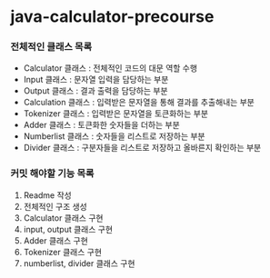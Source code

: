 # java-calculator-precourse

### 전체적인 클래스 목록
- Calculator 클래스 : 전체적인 코드의 대문 역할 수행
- Input 클래스 : 문자열 입력을 담당하는 부분
- Output 클래스 : 결과 출력을 담당하는 부분
- Calculation 클래스 : 입력받은 문자열을 통해 결과를 추출해내는 부분
- Tokenizer 클래스 : 입력받은 문자열을 토큰화하는 부분
- Adder 클래스 : 토큰화한 숫자들을 더하는 부분
- Numberlist 클래스 : 숫자들을 리스트로 저장하는 부분
- Divider 클래스 : 구분자들을 리스트로 저장하고 올바른지 확인하는 부분

### 커밋 해야할 기능 목록
1. Readme 작성
2. 전체적인 구조 생성
3. Calculator 클래스 구현
4. input, output 클래스 구현
5. Adder 클래스 구현
6. Tokenizer 클래스 구현
7. numberlist, divider 클래스 구현

